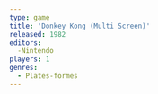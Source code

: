```yaml
---
type: game
title: 'Donkey Kong (Multi Screen)'
released: 1982
editors: 
  -Nintendo
players: 1
genres:
  - Plates-formes
---
```

